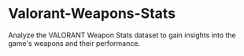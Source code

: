 # Valorant-Weapons-Stats
Analyze the VALORANT Weapon Stats dataset to gain insights into the game's weapons and their performance.
